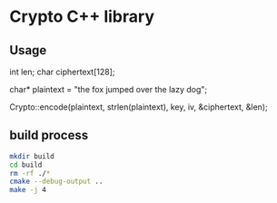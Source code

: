 # Crypto C++ library

## Usage

int len;
char ciphertext[128];

char* plaintext = "the fox jumped over the lazy dog";

Crypto::encode(plaintext, strlen(plaintext), key, iv, &ciphertext, &len);

## build process

```bash
mkdir build
cd build
rm -rf ./* 
cmake --debug-output .. 
make -j 4
``` 
